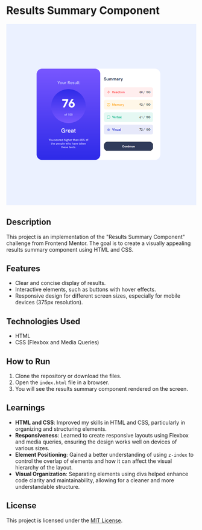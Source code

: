 # Results Summary Component

![Design Preview](./assets/images/preview.png) 
## Description

This project is an implementation of the "Results Summary Component" challenge from Frontend Mentor. The goal is to create a visually appealing results summary component using HTML and CSS.

## Features 

- Clear and concise display of results.
- Interactive elements, such as buttons with hover effects.
- Responsive design for different screen sizes, especially for mobile devices (375px resolution).

## Technologies Used 

- HTML
- CSS (Flexbox and Media Queries)

## How to Run

1. Clone the repository or download the files.
2. Open the `index.html` file in a browser.
3. You will see the results summary component rendered on the screen.

## Learnings 

- **HTML and CSS**: Improved my skills in HTML and CSS, particularly in organizing and structuring elements.
- **Responsiveness**: Learned to create responsive layouts using Flexbox and media queries, ensuring the design works well on devices of various sizes.
- **Element Positioning**: Gained a better understanding of using `z-index` to control the overlap of elements and how it can affect the visual hierarchy of the layout.
- **Visual Organization**: Separating elements using divs helped enhance code clarity and maintainability, allowing for a cleaner and more understandable structure.


## License

This project is licensed under the [MIT License](LICENSE).
